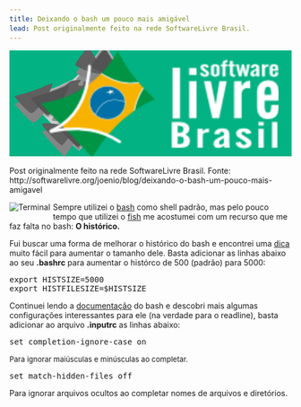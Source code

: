 ```yaml
---
title: Deixando o bash um pouco mais amigável
lead: Post originalmente feito na rede SoftwareLivre Brasil.
---
```


![software livre brasil logo](/files/softwarelivre-brasil-post-image.png)

<div class="alert alert-warning">
Post originalmente feito na rede SoftwareLivre Brasil. Fonte:<br/>
http://softwarelivre.org/joenio/blog/deixando-o-bash-um-pouco-mais-amigavel
</div>

<p><img src="http://softwarelivre.org/articles/0023/4433/terminal.png?1280533142" alt="Terminal" style="float: left; margin: 0 5px 5px 0;"></p>

<p><span style="font-size: xx-small;"> </span></p>

<p>Sempre utilizei o <a href="http://www.gnu.org/software/bash/">bash</a> como shell padrão, mas pelo pouco tempo que utilizei o <a href="http://fishshell.org/">fish</a> me acostumei com um recurso que me faz falta no bash: <strong>O histórico.</strong></p>

<p>Fui buscar uma forma de melhorar o histórico do bash e encontrei uma <a href="http://www.dicas-l.com.br/arquivo/bash_history.php">dica</a> muito fácil para aumentar o tamanho dele. Basta adicionar as linhas abaixo ao seu <strong>.bashrc</strong> para aumentar o histórco de 500 (padrão) para 5000:</p>

<pre>export HISTSIZE=5000<br>export HISTFILESIZE=$HISTSIZE</pre>

<p>Continuei lendo a <a href="http://www.gnu.org/software/bash/manual/bashref.html#Readline-Interaction">documentação</a> do bash e descobri mais algumas configurações interessantes para ele (na verdade para o readline), basta adicionar ao arquivo <strong>.inputrc</strong> as linhas abaixo:</p>

<pre>set completion-ignore-case on</pre>

<p><span style="font-size: small;">Para ignorar maiúsculas e minúsculas ao completar.</span></p>

<pre>set match-hidden-files off<br></pre>

<p>Para ignorar arquivos ocultos ao completar nomes de arquivos e diretórios.</p>
